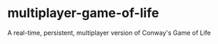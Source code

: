multiplayer-game-of-life
========================

A real-time, persistent, multiplayer version of Conway's Game of Life
